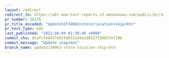 ```yaml
---
layout: redirect
redirect_to: https://a8c-woo-test-reports.s3.amazonaws.com/public/pr/34176/e2e/index.html
pr_number: 34176
pr_title_encoded: "Update%2F34063+store+location+skip+btn"
pr_test_type: e2e
last_published: "2022-08-04 02:38:46 +0000"
commit_sha: dcafc344637e65fd03314de1d0317338037ef20b
commit_message: "Update snapshot"
branch_name: update/34063-store-location-skip-btn
---
```

